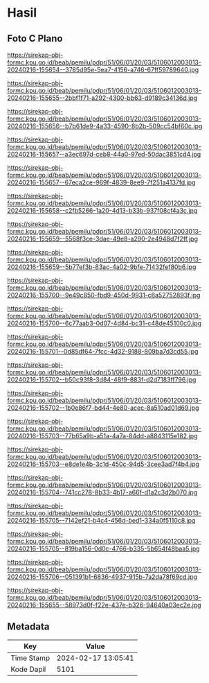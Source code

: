 # Hasil

## Foto C Plano

https://sirekap-obj-formc.kpu.go.id/beab/pemilu/pdpr/51/06/01/20/03/5106012003013-20240216-155654--3785d95e-5ea7-4156-a746-67ff59789640.jpg

https://sirekap-obj-formc.kpu.go.id/beab/pemilu/pdpr/51/06/01/20/03/5106012003013-20240216-155655--2bbf1f71-a292-4300-bb63-d9189c34136d.jpg

https://sirekap-obj-formc.kpu.go.id/beab/pemilu/pdpr/51/06/01/20/03/5106012003013-20240216-155656--b7b61de9-4a33-4590-8b2b-509cc54bf60c.jpg

https://sirekap-obj-formc.kpu.go.id/beab/pemilu/pdpr/51/06/01/20/03/5106012003013-20240216-155657--a3ec697d-ceb8-44a0-97ed-50dac3851cd4.jpg

https://sirekap-obj-formc.kpu.go.id/beab/pemilu/pdpr/51/06/01/20/03/5106012003013-20240216-155657--67eca2ce-969f-4839-8ee9-7f251a4137fd.jpg

https://sirekap-obj-formc.kpu.go.id/beab/pemilu/pdpr/51/06/01/20/03/5106012003013-20240216-155658--c2fb5266-1a20-4d13-b33b-937f08cf4a3c.jpg

https://sirekap-obj-formc.kpu.go.id/beab/pemilu/pdpr/51/06/01/20/03/5106012003013-20240216-155659--5568f3ce-3dae-49e8-a290-2e4948d7f2ff.jpg

https://sirekap-obj-formc.kpu.go.id/beab/pemilu/pdpr/51/06/01/20/03/5106012003013-20240216-155659--5b77ef3b-83ac-4a02-9bfe-71432fef80b6.jpg

https://sirekap-obj-formc.kpu.go.id/beab/pemilu/pdpr/51/06/01/20/03/5106012003013-20240216-155700--9e49c850-fbd9-450d-9931-c6a52752893f.jpg

https://sirekap-obj-formc.kpu.go.id/beab/pemilu/pdpr/51/06/01/20/03/5106012003013-20240216-155700--6c77aab3-0d07-4d84-bc31-c48de45100c0.jpg

https://sirekap-obj-formc.kpu.go.id/beab/pemilu/pdpr/51/06/01/20/03/5106012003013-20240216-155701--0d85df64-7fcc-4d32-9188-809ba7d3cd55.jpg

https://sirekap-obj-formc.kpu.go.id/beab/pemilu/pdpr/51/06/01/20/03/5106012003013-20240216-155702--b50c93f8-3d84-48f9-883f-d2d7183ff796.jpg

https://sirekap-obj-formc.kpu.go.id/beab/pemilu/pdpr/51/06/01/20/03/5106012003013-20240216-155702--1b0e86f7-bd44-4e80-acec-8a510ad01d69.jpg

https://sirekap-obj-formc.kpu.go.id/beab/pemilu/pdpr/51/06/01/20/03/5106012003013-20240216-155703--77b65a9b-a51a-4a7a-84dd-a8843115e182.jpg

https://sirekap-obj-formc.kpu.go.id/beab/pemilu/pdpr/51/06/01/20/03/5106012003013-20240216-155703--e8de1e4b-3c1d-450c-94d5-3cee3ad7f4b4.jpg

https://sirekap-obj-formc.kpu.go.id/beab/pemilu/pdpr/51/06/01/20/03/5106012003013-20240216-155704--741cc278-8b33-4b17-a66f-d1a2c3d2b070.jpg

https://sirekap-obj-formc.kpu.go.id/beab/pemilu/pdpr/51/06/01/20/03/5106012003013-20240216-155705--7142ef21-b4c4-456d-bed1-334a0f5110c8.jpg

https://sirekap-obj-formc.kpu.go.id/beab/pemilu/pdpr/51/06/01/20/03/5106012003013-20240216-155705--819ba156-0d0c-4766-b335-5b654f48baa5.jpg

https://sirekap-obj-formc.kpu.go.id/beab/pemilu/pdpr/51/06/01/20/03/5106012003013-20240216-155706--051391b1-6836-4937-915b-7a2da78f69cd.jpg

https://sirekap-obj-formc.kpu.go.id/beab/pemilu/pdpr/51/06/01/20/03/5106012003013-20240216-155655--58973d0f-f22e-437e-b326-94640a03ec2e.jpg


## Metadata

| Key        | Value               |
| ---------- | ------------------- |
| Time Stamp | 2024-02-17 13:05:41 |
| Kode Dapil | 5101                |



